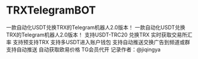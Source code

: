 # TRXTelegramBOT
一款自动化USDT兑换TRX的Telegram机器人2.0版本！
一款自动化USDT兑换TRX的Telegram机器人2.0版本！ 支持USDT-TRC20 兑换TRX 实时获取交易所汇率 支持预支持TRX 支持多USDT进入账户钱包 支持自动推送交换广告到频道或群 支持自动推送 自动获取欧易价格 TG会员代开 记录作者：@jiqingya
